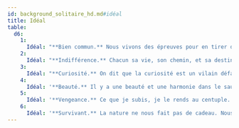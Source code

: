 ```yaml
---
id: background_solitaire_hd.md#idéal
title: Idéal
table:
  d6:
    1:
      Idéal: "**Bien commun.** Nous vivons des épreuves pour en tirer des enseignements que nous transmettons aux autres. J'aide ceux qui en ont besoin. (Bon)"
    2:
      Idéal: "**Indifférence.** Chacun sa vie, son chemin, et sa destinée. Je ne me mêle pas des affaires des autres, cela n'apporte que des problèmes. (Neutre)"
    3:
      Idéal: "**Curiosité.** On dit que la curiosité est un vilain défaut. Je pense au contraire qu'elle mène à la connaissance et au perfectionnement. (Chaotique)"
    4:
      Idéal: '**Beauté.** Il y a une beauté et une harmonie dans le sauvage, et je ne laisserai personne les altérer. (Bon)'
    5:
      Idéal: '**Vengeance.** Ce que je subis, je le rends au centuple. (Mauvais)'
    6:
      Idéal: '**Survivant.** La nature ne nous fait pas de cadeau. Nous devons tous savoir nous débrouiller seuls. (Neutre)'
---
```


